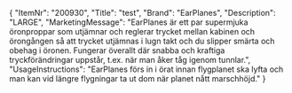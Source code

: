 {
  "ItemNr": "200930",
  "Title": "test",
  "Brand": "EarPlanes",
  "Description": "LARGE",
  "MarketingMessage": "EarPlanes är ett par supermjuka öronproppar som utjämnar och reglerar trycket mellan kabinen och örongången så att trycket utjämnas i lugn takt och du slipper smärta och obehag i öronen. Fungerar överallt där snabba och kraftiga tryckförändringar uppstår, t.ex. när man åker tåg igenom tunnlar.",
  "UsageInstructions": "EarPlanes förs in i örat innan flygplanet ska lyfta och man kan vid längre flygningar ta ut dom när planet nått marschhöjd."
}